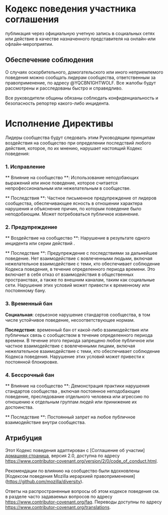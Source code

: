 # Кодекс поведения участника соглашения 
публикация через официальную учетную запись в социальных сетях или действие в качестве назначенного представителя 
на онлайн-или офлайн-мероприятии.

## Обеспечение соблюдения

О случаях оскорбительного, домогательского или иного неприемлемого поведения можно сообщать 
лидерам сообщества, ответственным за правоприменение, по адресу 
@YQCBN1GHTWOLF.
Все жалобы будут рассмотрены и расследованы быстро и справедливо.

Все руководители общины обязаны соблюдать конфиденциальность и безопасность
репортер какого-либо инцидента.

# Исполнение Директивы # 

Лидеры сообщества будут следовать этим Руководящим принципам воздействия на сообщество при определении 
последствий любого действия, которое, по их мнению, нарушает настоящий Кодекс поведения:

### 1. Исправление

** Влияние на сообщество **: Использование неподобающих выражений или иное поведение, которое считается 
непрофессиональным или нежелательным в сообществе.

** Последствия **: Частное письменное предупреждение от лидеров сообщества, обеспечивающее 
ясность в отношении характера нарушения и объяснение причин, по которым 
поведение было неподобающим. Может потребоваться публичное извинение.

### 2. Предупреждение

** Воздействие на сообщество **: Нарушение в результате одного инцидента или серии действий 
.

** Последствие **: Предупреждение с последствиями за дальнейшее поведение. Нет 
взаимодействие с вовлеченными людьми, включая нежелательное взаимодействие с 
теми, кто обеспечивает соблюдение Кодекса поведения, в течение определенного периода времени. Это 
включает в себя отказ от взаимодействия в общественных пространствах, а также по внешним каналам, 
таким как социальные сети. Нарушение этих условий может привести к временному или 
постоянному бану.

### 3. Временный бан

**Социальная**: серьезное нарушение стандартов сообщества, в том числе
устойчивое поведение, несоответствующее нормам.

**Последствия**: временный бан от какой-либо взаимодействия или публичных
связь с сообществом в течение определенного периода времени. В течение этого периода запрещено любое публичное или 
частное взаимодействие с вовлеченными лицами, включая нежелательное взаимодействие 
с теми, кто обеспечивает соблюдение Кодекса поведения.
Нарушение этих условий может привести к постоянной блокировке.

### 4. Бессрочный бан

** Влияние на сообщество **: Демонстрация практики нарушения стандартов сообщества 
, включая постоянное неподобающее поведение, преследование 
отдельного человека или агрессию по отношению к отдельным группам людей или принижение их достоинства.

** Последствие **: Постоянный запрет на любое публичное взаимодействие внутри 
сообщества.

## Атрибуция

Этот Кодекс поведения адаптирован с [Соглашение об участии] [домашняя страница], 
версия 2.0, доступна по адресу 
https://www.contributor-covenant.org/version/2/0/code_of_conduct.html.

Рекомендации по влиянию на сообщество были вдохновлены [Кодексом поведения Mozilla 
иерархией правоприменения] (https://github.com/mozilla/diversity).

[домашняя страница]: https://www.contributor-covenant.org

Ответы на распространенные вопросы об этом кодексе поведения см. в разделе часто задаваемых вопросов по адресу 
https://www.contributor-covenant.org/faq. Переводы доступны по адресу 
https://www.contributor-covenant.org/translations.
